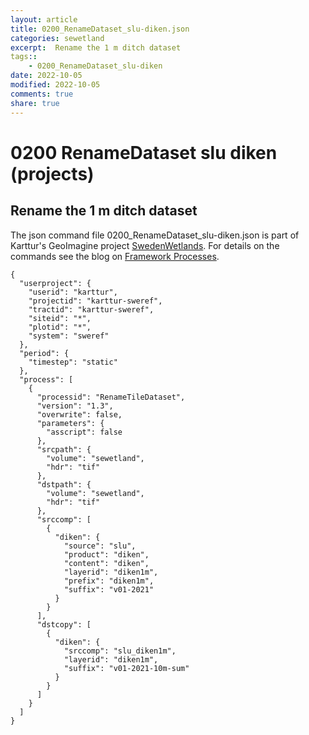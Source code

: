 ```yaml
---
layout: article
title: 0200_RenameDataset_slu-diken.json
categories: sewetland
excerpt:  Rename the 1 m ditch dataset 
tags:: 
    - 0200_RenameDataset_slu-diken
date: 2022-10-05
modified: 2022-10-05
comments: true
share: true
---
```


# 0200 RenameDataset slu diken (projects)

##  Rename the 1 m ditch dataset 

The json command file <span class='file'>0200_RenameDataset_slu-diken.json</span> is part of Karttur's GeoImagine project [<span class='project'>SwedenWetlands</span>](https://karttur.github.io/geoimagine03-proj-wetland-se/index.html). For details on the commands see the blog on [Framework Processes](https://karttur.github.io/geoimagine03-docs-procpack/).

```
{
  "userproject": {
    "userid": "karttur",
    "projectid": "karttur-sweref",
    "tractid": "karttur-sweref",
    "siteid": "*",
    "plotid": "*",
    "system": "sweref"
  },
  "period": {
    "timestep": "static"
  },
  "process": [
    {
      "processid": "RenameTileDataset",
      "version": "1.3",
      "overwrite": false,
      "parameters": {
        "asscript": false
      },
      "srcpath": {
        "volume": "sewetland",
        "hdr": "tif"
      },
      "dstpath": {
        "volume": "sewetland",
        "hdr": "tif"
      },
      "srccomp": [
        {
          "diken": {
            "source": "slu",
            "product": "diken",
            "content": "diken",
            "layerid": "diken1m",
            "prefix": "diken1m",
            "suffix": "v01-2021"
          }
        }
      ],
      "dstcopy": [
        {
          "diken": {
            "srccomp": "slu_diken1m",
            "layerid": "diken1m",
            "suffix": "v01-2021-10m-sum"
          }
        }
      ]
    }
  ]
}
```
